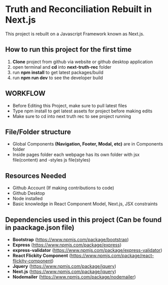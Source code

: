 # Truth and Reconciliation Rebuilt in Next.js
This project is rebuilt on a Javascript Framework known as Next.js.


## How to run this project for the first time
1. **Clone** project from github via website or github desktop application
2. open terminal and **cd** into **next-truth-rec** folder
3. run **npm install** to get latest packages/build
4. run **npm run dev** to see the developer build

## WORKFLOW
* Before Editing this Project, make sure to pull latest files
* Type npm install to get latest assets for project before making edits
* Make sure to cd into next truth rec to see project running


## File/Folder structure
* Global Components **(Navigation, Footer, Modal, etc)** are in Components folder
* Inside pages folder each webpage has its own folder with jsx file(content) and -styles js file(styles)

## Resources Needed
* Github Account (If making contributions to code)
* Github Desktop
* Node installed
* Basic knowledge in React Component Model, Next.js, JSX constraints

## Dependencies used in this project (Can be found in paackage.json file)
* **Bootstrap** (https://www.npmjs.com/package/bootstrap)
* **Express** (https://www.npmjs.com/package/express)
* **express-validator** (https://www.npmjs.com/package/express-validator)
* **React Flickity Component** (https://www.npmjs.com/package/react-flickity-component)
* **Jquery** (https://www.npmjs.com/package/jquery)
* **Next.js** (https://www.npmjs.com/package/jquery)
* **Nodemailer** (https://www.npmjs.com/package/nodemailer)













